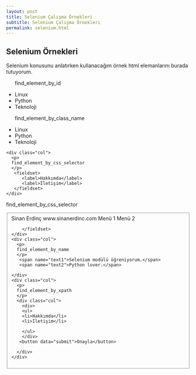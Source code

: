 ```yaml
---
layout: post
title: Selenium Çalışma Örnekleri
subtitle: Selenium Çalışma Örnekleri
permalink: selenium.html
---
```


## Selenium Örnekleri
Selenium konusunu anlatırken kullanacağım örnek html elemanlarını burada tutuyorum.

<div class="container">
  <div class="row">
    <div class="col">
      <ul class="ornek1">
      <p>
      find_element_by_id
      </p>
      <li id="linux">Linux</li>
      <li id="python">Python</li>
      <li id="teknoloji">Teknoloji</li>
      </ul>
    </div>
    <div class="col">
      <ul class="ornek2">
      <p>
     find_element_by_class_name
      </p>
      <li class="linux">Linux</li>
      <li class="python">Python</li>
      <li class="teknoloji">Teknoloji</li>
      </ul>
    </div>
    
    <div class="col">
      <p>
      find_element_by_css_selector
      </p>
       <fieldset>
          <label>Hakkımda</label>
          <label>İletişim</label>
       </fieldset>
    </div>
  </div>
  
  <div class="row">
   <div class="col">
      <p>
      find_element_by_css_selector
      </p>
       <fieldset>
          <label data="isim">Sinan</label>
          <label data="soyisim">Erdinç</label>
          <label data="site">www.sinanerdinc.com</label>
          <label data="menu1">Menü 1</label>
          <label data="menu2">Menü 2</label>
          
        </fieldset>
    </div>
    <div class="col">
      <p>
      find_element_by_name
      </p>
       <span name="text1">Selenium modülü öğreniyorum.</span>
       <span name="text2">Python lover.</span>
       
    </div>
    <div class="col">
      <p>
      find_element_by_xpath
      </p>
      <div class="col">
        <div>
        <ul>
        <li>Hakkımda</li>
        <li>İletişim</li>
        
        </ul>
        </div>
       <button data="submit">Onayla</button>
        
      </div>
    </div>
  </div>  
</div>
